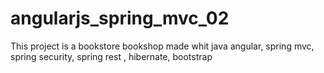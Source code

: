 # angularjs_spring_mvc_02

This project is  a  bookstore bookshop   made whit java angular, spring mvc, spring security, spring rest , hibernate, bootstrap
